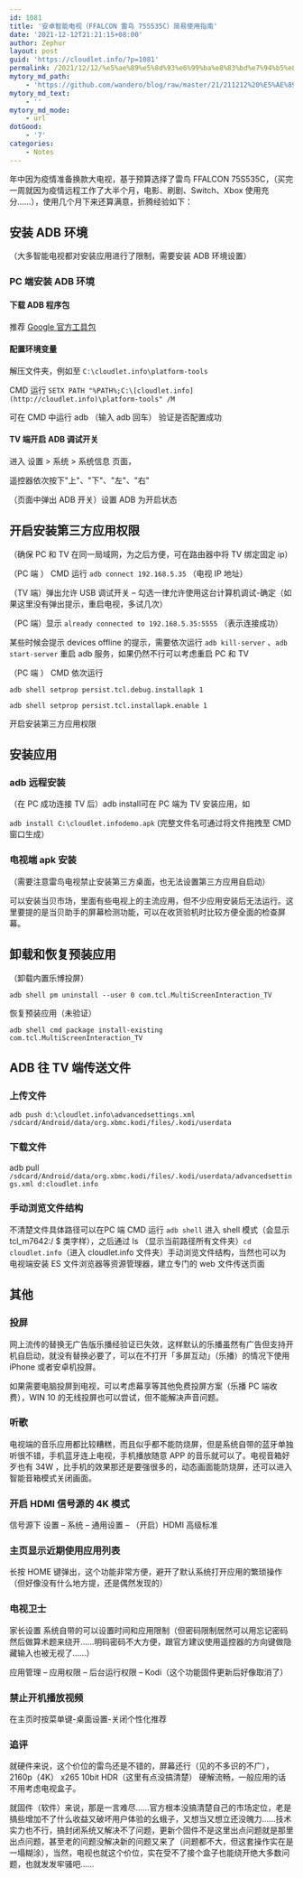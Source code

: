```yaml
---
id: 1081
title: '安卓智能电视（FFALCON 雷鸟 75S535C）简易使用指南'
date: '2021-12-12T21:21:15+08:00'
author: Zephur
layout: post
guid: 'https://cloudlet.info/?p=1081'
permalink: /2021/12/12/%e5%ae%89%e5%8d%93%e6%99%ba%e8%83%bd%e7%94%b5%e8%a7%86%ef%bc%88ffalcon-%e9%9b%b7%e9%b8%9f-75s535c%ef%bc%89%e7%ae%80%e6%98%93%e4%bd%bf%e7%94%a8%e6%8c%87%e5%8d%97/
mytory_md_path:
    - 'https://github.com/wandero/blog/raw/master/21/211212%20%E5%AE%89%E5%8D%93%E6%99%BA%E8%83%BD%E7%94%B5%E8%A7%86%EF%BC%88%E9%9B%B7%E9%B8%9F%2075S535C%EF%BC%89%E7%AE%80%E6%98%93%E4%BD%BF%E7%94%A8%E6%8C%87%E5%8D%97.md'
mytory_md_text:
    - ''
mytory_md_mode:
    - url
dotGood:
    - '7'
categories:
    - Notes
---
```


年中因为疫情准备换款大电视，基于预算选择了雷鸟 FFALCON 75S535C，（买完一周就因为疫情远程工作了大半个月，电影、刷剧、Switch、Xbox 使用充分……），使用几个月下来还算满意，折腾经验如下：

## 安装 ADB 环境

（大多智能电视都对安装应用进行了限制，需要安装 ADB 环境设置）

### PC 端安装 ADB 环境

#### 下载 ADB 程序包

推荐 [Google 官方工具包](https://dl.google.com/android/repository/platform-tools-latest-windows.zip)

#### 配置环境变量

解压文件夹，例如至 `C:\cloudlet.info\platform-tools`

CMD 运行 `SETX PATH "%PATH%;C:\[cloudlet.info](http://cloudlet.info)\platform-tools" /M`

可在 CMD 中运行 adb （输入 adb 回车） 验证是否配置成功

#### TV 端开启 ADB 调试开关

进入 设置 &gt; 系统 &gt; 系统信息 页面，

遥控器依次按下"上"、"下"、"左"、"右"

（页面中弹出 ADB 开关）设置 ADB 为开启状态

## 开启安装第三方应用权限

（确保 PC 和 TV 在同一局域网，为之后方便，可在路由器中将 TV 绑定固定 ip）

（PC 端 ） CMD 运行 `adb connect 192.168.5.35` （电视 IP 地址）

（TV 端）弹出允许 USB 调试开关 – 勾选一律允许使用这台计算机调试-确定（如果这里没有弹出提示，重启电视，多试几次）

（PC 端）显示 `already connected to 192.168.5.35:5555` （表示连接成功）

某些时候会提示 devices offline 的提示，需要依次运行 `adb kill-server` 、`adb start-server` 重启 adb 服务，如果仍然不行可以考虑重启 PC 和 TV

（PC 端 ） CMD 依次运行

`adb shell setprop persist.tcl.debug.installapk 1`

`adb shell setprop persist.tcl.installapk.enable 1`

开启安装第三方应用权限

## 安装应用

### adb 远程安装

（在 PC 成功连接 TV 后）adb install可在 PC 端为 TV 安装应用，如

`adb install C:\cloudlet.infodemo.apk` (完整文件名可通过将文件拖拽至 CMD 窗口生成）

### 电视端 apk 安装

（需要注意雷鸟电视禁止安装第三方桌面，也无法设置第三方应用自启动）

可以安装当贝市场，里面有些电视上的主流应用，但不少应用安装后无法运行。这里要提的是当贝助手的屏幕检测功能，可以在收货验机时比较方便全面的检查屏幕。

## 卸载和恢复预装应用

（卸载内置乐博投屏）

`adb shell pm uninstall --user 0 com.tcl.MultiScreenInteraction_TV`

恢复预装应用（未验证）

`adb shell cmd package install-existing com.tcl.MultiScreenInteraction_TV`

## ADB 往 TV 端传送文件

### 上传文件

`adb push d:\cloudlet.info\advancedsettings.xml /sdcard/Android/data/org.xbmc.kodi/files/.kodi/userdata`

### 下载文件

adb pull `/sdcard/Android/data/org.xbmc.kodi/files/.kodi/userdata/advancedsettings.xml d:cloudlet.info`

### 手动浏览文件结构

不清楚文件具体路径可以在PC 端 CMD 运行 `adb shell` 进入 shell 模式（会显示 tcl\_m7642:/ $ 类字样），之后通过 ls （显示当前路径所有文件夹）`cd cloudlet.info`（进入 cloudlet.info 文件夹）手动浏览文件结构，当然也可以为电视端安装 ES 文件浏览器等资源管理器，建立专门的 web 文件传送页面

## 其他

### 投屏

网上流传的替换无广告版乐播经验证已失效，这样默认的乐播虽然有广告但支持开机自启动，就没有替换必要了，可以在不打开「多屏互动」（乐播）的情况下使用 iPhone 或者安卓机投屏。

如果需要电脑投屏到电视，可以考虑幕享等其他免费投屏方案（乐播 PC 端收费），WIN 10 的无线投屏也可以尝试，但不能解决声音问题。

### 听歌

电视端的音乐应用都比较糟糕，而且似乎都不能防烧屏，但是系统自带的蓝牙单独听很不错，手机蓝牙连上电视，手机播放随意 APP 的音乐就可以了。电视音箱好歹也有 34W ，比手机的效果那还是要强很多的，动态画面能防烧屏，还可以进入智能音箱模式关闭画面。

### 开启 HDMI 信号源的 4K 模式

信号源下 设置 – 系统 – 通用设置 – （开启）HDMI 高级标准

### 主页显示近期使用应用列表

长按 HOME 键弹出，这个功能非常方便，避开了默认系统打开应用的繁琐操作（但好像没有什么地方提，还是偶然发现的）

### 电视卫士

家长设置 系统自带的可以设置时间和应用限制（但密码限制居然可以用忘记密码然后做算术题来绕开……明码密码不大方便，跟官方建议使用遥控器的方向键做隐藏输入也被无视了……）

应用管理 – 应用权限 – 后台运行权限 – Kodi（这个功能固件更新后好像取消了）

### 禁止开机播放视频

在主页时按菜单键-桌面设置-关闭个性化推荐

### 追评

就硬件来说，这个价位的雷鸟还是不错的，屏幕还行（见的不多识的不广），2160p（4K） x265 10bit HDR（这里有点没搞清楚） 硬解流畅，一般应用的话不用考虑电视盒子。

就固件（软件）来说，那是一言难尽……官方根本没搞清楚自己的市场定位，老是搞些增加不了什么收益又破坏用户体验的幺蛾子，又想当又想立还没魄力……技术实力也不行，搞封闭系统又解决不了问题，更新个固件不是这里出点问题就是那里出点问题，甚至老的问题没解决新的问题又来了（问题都不大，但这套操作实在是一塌糊涂），当然，电视也就这个价位，实在受不了接个盒子也能绕开绝大多数问题，也就发发牢骚吧……